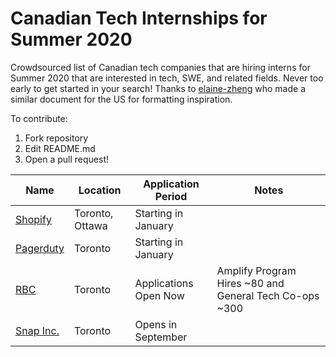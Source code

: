 # Canadian Tech Internships for Summer 2020
Crowdsourced list of Canadian tech companies that are hiring interns for Summer 2020 that are interested in tech, SWE, and related fields. Never too early to get started in your search! Thanks to [elaine-zheng](https://github.com/elaine-zheng/summer2020internships) who made a similar document for the US for formatting inspiration.

To contribute:
 1. Fork repository
 2. Edit README.md
 3. Open a pull request!
 
 | Name  |  Location |  Application Period |  Notes |
|---|---|---|---|
|  [Shopify](https://www.shopify.ca/careers/search?specialties%5B%5D=13&keywords=&sort=) |  Toronto, Ottawa |  Starting in January |  |
|  [Pagerduty](https://www.pagerduty.com/careers/) |  Toronto |  Starting in January |   |
|  [RBC](https://jobs.rbc.com/ca/en/c/internship-coop-jobs) |  Toronto | Applications Open Now  |  Amplify Program Hires ~80 and General Tech Co-ops ~300  |
|  [Snap Inc.](https://www.snap.com/jobs/?locations=Toronto&types=Intern) |  Toronto | Opens in September   |   |
